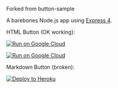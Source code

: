 Forked from button-sample

A barebones Node.js app using [Express 4](http://expressjs.com/).

HTML Button (OK working):

<a href="https://heroku.com/deploy" referrerpolicy="no-referrer-when-downgrade"><img src="https://www.herokucdn.com/deploy/button.png" alt="Run on Google Cloud"></a>

<a href="https://heroku.com/deploy" referrerpolicy="no-referrer-when-downgrade"><img referrerpolicy="no-referrer-when-downgrade" src="https://www.herokucdn.com/deploy/button.png" alt="Run on Google Cloud"></a>

Markdown Button (broken):

[![Deploy to Heroku](https://www.herokucdn.com/deploy/button.png)](https://heroku.com/deploy)

